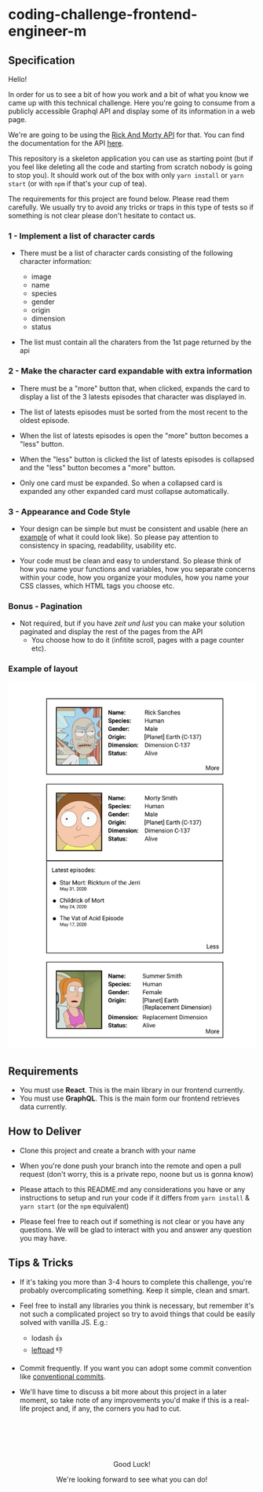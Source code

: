 # coding-challenge-frontend-engineer-m

## Specification

Hello!

In order for us to see a bit of how you work and a bit of what you know we came up with this technical challenge. Here you're going to consume from a publicly accessible Graphql API and display some of its information in a web page.

We're are going to be using the [Rick And Morty API](https://rickandmortyapi.com/graphql) for that.
You can find the documentation for the API [here](https://rickandmortyapi.com/documentation).

This repository is a skeleton application you can use as starting point (but if you feel like deleting all the code and starting from scratch nobody is going to stop you). It should work out of the box with only `yarn install` or `yarn start` (or with `npm` if that's your cup of tea).

The requirements for this project are found below. Please read them carefully. We usually try to avoid any tricks or traps in this type of tests so if something is not clear please don't hesitate to contact us.

### 1 - Implement a list of character cards

- There must be a list of character cards consisting of the following character information:
  - image
  - name
  - species
  - gender
  - origin
  - dimension
  - status

- The list must contain all the charaters from the 1st page returned by the api

### 2 - Make the character card expandable with extra information

- There must be a "more" button that, when clicked, expands the card to display a list of the 3 latests episodes that character was displayed in.

- The list of latests episodes must be sorted from the most recent to the oldest episode.

- When the list of latests episodes is open the "more" button becomes a "less" button.

- When the "less" button is clicked the list of latests episodes is collapsed and the "less" button becomes a "more" button.

- Only one card must be expanded. So when a collapsed card is expanded any other expanded card must collapse automatically.

### 3 - Appearance and Code Style

- Your design can be simple but must be consistent and usable (here an [example](#example-of-layout) of what it could look like). So please pay attention to consistency in spacing, readability, usability etc.

- Your code must be clean and easy to understand. So please think of how you name your functions and variables, how you separate concerns within your code, how you organize your modules, how you name your CSS classes, which HTML tags you choose etc.

### Bonus - Pagination

- Not required, but if you have *zeit und lust* you can make your solution paginated and display the rest of the pages from the API
  - You choose how to do it (infitite scroll, pages with a page counter etc).

<h3 id="example-of-layout">Example of layout</h3>

![example of list of character cards](./example-layout.png)

## Requirements

- You must use **React**. This is the main library in our frontend currently.
- You must use **GraphQL**. This is the main form our frontend retrieves data currently.

## How to Deliver

- Clone this project and create a branch with your name

- When you're done push your branch into the remote and open a pull request (don't worry, this is a private repo, noone but us is gonna know)

- Please attach to this README.md any considerations you have or any instructions to setup and run your code if it differs from `yarn install` & `yarn start` (or the `npm` equivalent)

- Please feel free to reach out if something is not clear or you have any questions. We will be glad to interact with you and answer any question you may have.

## Tips & Tricks

- If it's taking you more than 3-4 hours to complete this challenge, you're probably overcomplicating something. Keep it simple, clean and smart.

- Feel free to install any libraries you think is necessary, but remember it's not such a complicated project so try to avoid things that could be easily solved with vanilla JS. E.g.: 
  - lodash :thumbsup:
  - [leftpad](https://qz.com/646467/how-one-programmer-broke-the-internet-by-deleting-a-tiny-piece-of-code/) :thumbsdown:

- Commit frequently. If you want you can adopt some commit convention like [conventional commits](https://www.conventionalcommits.org/en/v1.0.0/).

- We'll have time to discuss a bit more about this project in a later moment, so take note of any improvements you'd make if this is a real-life project and, if any, the corners you had to cut.

<br />
<br />
<br />
<br />

<p style="text-align: center;">Good Luck!</p>
<p style="text-align: center;">We're looking forward to see what you can do!</p>
